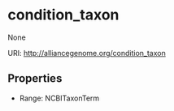 # condition_taxon

None

URI: http://alliancegenome.org/condition_taxon



<!-- no inheritance hierarchy -->


## Properties

 * Range: NCBITaxonTerm


